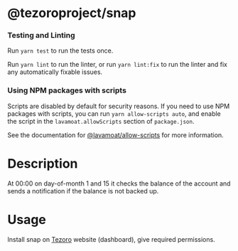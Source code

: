 # @tezoroproject/snap

### Testing and Linting

Run `yarn test` to run the tests once.

Run `yarn lint` to run the linter, or run `yarn lint:fix` to run the linter and
fix any automatically fixable issues.

### Using NPM packages with scripts

Scripts are disabled by default for security reasons. If you need to use NPM
packages with scripts, you can run `yarn allow-scripts auto`, and enable the
script in the `lavamoat.allowScripts` section of `package.json`.

See the documentation for [@lavamoat/allow-scripts](https://github.com/LavaMoat/LavaMoat/tree/main/packages/allow-scripts)
for more information.

# Description

At 00:00 on day-of-month 1 and 15 it checks the balance of the account and sends a notification if the balance is not backed up.

# Usage

Install snap on [Tezoro](https://tezoro.io) website (dashboard), give required permissions.
